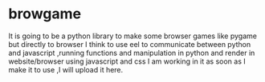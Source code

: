 # browgame
It is going to be a python library to make some browser games like pygame but directly to browser
I think to use eel to communicate between python and javascript ,running functions and manipulation in python and render in website/browser using javascript and css
I am working in it as soon as I make it to use ,I will upload it here.
